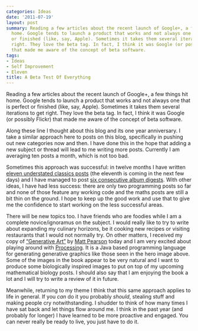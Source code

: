 ```yaml
---
categories: Ideas
date: '2011-07-19'
layout: post
summary: Reading a few articles about the recent launch of Google+, a few things hit
  home. Google tends to launch a product that works and not always one that is perfect
  or finished (like, say, Apple). Sometimes it takes them several iterations to get
  right. They love the beta tag. In fact, I think it was Google (or possibly Flickr)
  that made me aware of the concept of beta software.
tags:
- Ideas
- Self Improvement
- Eleven
title: A Beta Test Of Everything
---
```


Reading a few articles about the recent launch of Google+, a few things hit home. Google tends to launch a product that works and not always one that is perfect or finished (like, say, Apple). Sometimes it takes them several iterations to get right. They love the beta tag. In fact, I think it was Google (or possibly Flickr) that made me aware of the concept of beta software.

Along these line I thought about this blog and its one year anniversary. I take a similar approach here to posts on this blog, specifically in pushing out new categories now and then. I have done this in the hope that adding a new subject or thread will lead to me writing more posts. Currently I am averaging ten posts a month, which is not too bad. 

Sometimes this approach was successful: in twelve months I have written [eleven understated classics posts](understated-classics) (the eleventh is coming in the next few days) and I have managed to post [six consecutive album digests](album-digest). With other ideas, I have had less success: there are only two programming posts so far and none of those feature any working code and the maths posts are still a bit thin on the ground. I hope to keep up the good work and use that to give me the confidence to start working on the less successful areas. 

There will be new topics too. I have friends who are foodies while I am a complete novice/ignoramus on the subject. I would really like to try to write about expanding my culinary horizons, be it cooking new recipes or visiting restaurants that I would not normally try. On other matters, I received my copy of [“Generative Art”](http://www.manning.com/pearson/) by [Matt Pearson](http://zenbullets.com/blog/) today and I am very excited about playing around with [Processing](http://processing.org/). It is a Java based programming language for generating generative graphics like those seen in the hero image above. Some of the images in the book appear to be very natural and I want to produce some biologically inspired images to put on top of my upcoming mathematical biology posts. I should also say that I am enjoying the book a lot and I will try to write a review of it in future. 

Meanwhile, returning to my theme I think that this same approach applies to life in general. If you _can_ do it you probably _should_, stealing stuff and making people cry notwithstanding. I shudder to think of how many times I have sat back and let things flow around me. I think in the past year (and probably for longer) I have learned to be more proactive and engaged. You can never really be ready to live, you just have to do it.